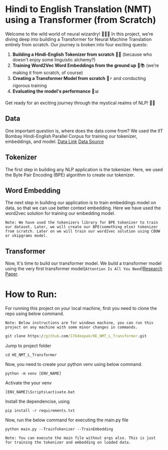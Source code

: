 # Hindi to English Translation (NMT) using a Transformer (from Scratch)

Welcome to the wild world of neural wizardry! 🧙‍♂️✨ In this project, we’re diving deep into building a Transformer for Neural Machine Translation entirely from scratch. Our journey is broken into four exciting quests:

1. **Building a Hindi-English Tokenizer from scratch** 📝🔤 (because who doesn't enjoy some linguistic alchemy?)
2. **Training Word2Vec Word Embeddings from the ground up** 💫📚 (we’re making it from scratch, of course)
3. **Creating a Transformer Model from scratch** 🧠⚡ and conducting rigorous training
4. **Evaluating the model's performance** 🧪📊

Get ready for an exciting journey through the mystical realms of NLP! 🚀🌟


## Data
One important question is, where does the data come from? We used the IIT Bombay Hindi-English Parallel Corpus for training our tokenizer, embeddings, and model.
[Data Link](https://www.cfilt.iitb.ac.in/iitb_parallel/)
[Data Source](https://huggingface.co/datasets/cfilt/iitb-english-hindi)

## Tokenizer
The first step in building any NLP application is the tokenizer. Here, we used the Byte Pair Encoding (BPE) algorithm to create our tokenizer.

## Word Embedding
The next step in building our application is to train embeddings model on data, so that we can use better context embedding. Here we have used the word2vec solution for training our embedding model. 

`Note: We have used the tokenizers library for BPE tokenizer to train our dataset. Later, we will create our BPE(something else) tokenizer from scratch. Later on we will train our word2vec solution using CBOW or skipgrams model.`

## Transformer
Now, It's time to build our transformer model. We build a transformer model using the very first transformer model(`Attention Is All You Need`)[Research Paper](https://arxiv.org/abs/1706.03762). 


# How to Run:
For running this project on your local machine, first you need to clone the repo using below command. 

`Note: Below instructions are for windows machine, you can run this project on any machine with some minor changes in commands.`

```cmd
git clone https://github.com/176deepak/HE_NMT_L_Transformer.git
```

Jump to project folder
```
cd HE_NMT_L_Transformer
```

Now, you need to create your python venv using below command.
```
python -m venv [ENV_NAME]
```

Activate the your venv
```
[ENV_NAME]\Scripts\activate.bat
```

Install the dependencise, using
```
pip install -r requirements.txt
```

Now, run the below command for executing the main.py file
```
python main.py --TrainTokenizer --TrainEmbedding
```
`Note: You can execute the main file without args also. This is just for training the tokenizer and embedding on loaded data.`